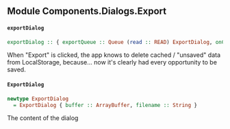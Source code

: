 ## Module Components.Dialogs.Export

#### `exportDialog`

``` purescript
exportDialog :: { exportQueue :: Queue (read :: READ) ExportDialog, onClickedExport :: Effect Unit } -> ReactElement
```

When "Export" is clicked, the app knows to delete cached / "unsaved" data from LocalStorage,
because... now it's clearly had every opportunity to be saved.

#### `ExportDialog`

``` purescript
newtype ExportDialog
  = ExportDialog { buffer :: ArrayBuffer, filename :: String }
```

The content of the dialog


